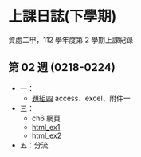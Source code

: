 # 上課日誌(下學期)

資處二甲，112 學年度第 2 學期上課紀錄

<!-- 
!!! info "重要提醒"

    - [平時測驗](https://qe.fisp.com.tw/ep/login_stu.php)
-->

<!--
!!! danger "作業時程"

    - 乙級題組五 (成績上傳) (11/19)

    <hr>

    - 去背 (10/22)
    - 樣式(小論文) (10/22)
    - 應用第9章 (10/22)
    - 應用第10章：10-3-公式 (10/29)
    - 應用第10章：ex10-03b (10/29)
    - 錄音、照片20、影片 (10/23)
--> 

## 第 02 週 (0218-0224)
- 一：
    - [題組四](../cert/cert2/resolve-4.md) access、excel、附件一
- 三：
    - ch6 網頁
    - [html_ex1](./misc/html_ex1.md)
    - [html_ex2](./misc/html_ex2.md)
- 五：分流

